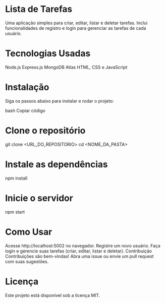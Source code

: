 # Lista de Tarefas
Uma aplicação simples para criar, editar, listar e deletar tarefas. Inclui funcionalidades de registro e login para gerenciar as tarefas de cada usuário.

# Tecnologias Usadas
Node.js
Express.js
MongoDB Atlas
HTML, CSS e JavaScript

# Instalação
Siga os passos abaixo para instalar e rodar o projeto:

bash
Copiar código
# Clone o repositório
git clone <URL_DO_REPOSITORIO>
cd <NOME_DA_PASTA>

# Instale as dependências
npm install

# Inicie o servidor
npm start

# Como Usar
Acesse http://localhost:5002 no navegador.
Registre um novo usuário.
Faça login e gerencie suas tarefas (criar, editar, listar e deletar).
Contribuição
Contribuições são bem-vindas! Abra uma issue ou envie um pull request com suas sugestões.

# Licença
Este projeto está disponível sob a licença MIT.
